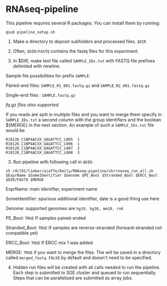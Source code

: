 RNAseq-pipeline
===============

This pipeline requires several R packages. You can install them by running:

```
qsub pipeline_setup.sh
```

1. Make a directory to deposit subfolders and processed files. `$DIR`

2. Often, `$DIR/FASTQ` contains the fastq files for this experiment.

2. In $DIR, make text file called `SAMPLE_IDs.txt` with FASTQ file prefixes delimited with newline.
  
  Sample file possibilities for prefix `SAMPLE`: 
  
  Paired-end files: `SAMPLE_R1_001.fastq.gz` and `SAMPLE_R2_001.fastq.gz`
 
  Single-end files : `SAMPLE.fastq.gz`
  
  *fq.gz files also supported*
  
  If you reads are split in multiple files and you want to merge them specify in `SAMPLE_IDs.txt` a second column with the group identifiers and the boolean ${MERGE} in the next section. An example of such a `SAMPLE_IDs.txt` file would be
  
```
R10126_C1BP4ACXX_GAGATTCC_L005  1
R10126_C1BP4ACXX_GAGATTCC_L006  1
R10126_C1BP4ACXX_GAGATTCC_L007  2
R10126_C1BP4ACXX_GAGATTCC_L008  3
```

3. Run pipeline with following call in `$DIR`:

```
sh /dcl01/lieber/ajaffe/Emily/RNAseq-pipeline/sh/rnaseq_run_all.sh $ExprName $SomeIdentifier $Genome $PE_Bool $Stranded_Bool $ERCC_Bool $DIR/FASTQ $MERGE
```

  ExprName: main identifier, experiment name
  
  SomeIdentifier: spurious additional identifier, date is a good thing use here
  
  Genome: supported genomes are `hg19, hg38, mm10, rn6`
  
  PE_Bool: `TRUE` If samples paired-ended
  
  Stranded_Bool: `TRUE` If samples are reverse-stranded (forward-stranded not compatible yet)
  
  ERCC_Bool: `TRUE` If ERCC mix 1 was added
  
  MERGE: `TRUE` if you want to merge the files. The will be saved in a directory called `merged_fastq`. `FALSE` by default and doesn't need to be specified.

4. Hidden run files will be created with all calls needed to run the pipeline. Each step is submitted to SGE cluster and queued to run sequentially. Steps that can be parallelized are submitted as array jobs.
